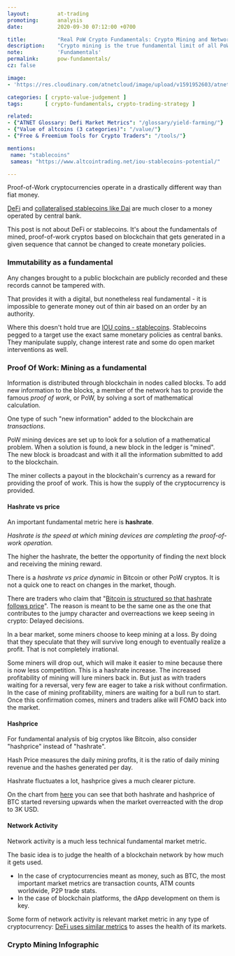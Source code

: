 ```yaml
---
layout:         at-trading
promoting:      analysis
date:           2020-09-30 07:12:00 +0700

title:          "Real PoW Crypto Fundamentals: Crypto Mining and Network Activity"
description:    "Crypto mining is the true fundamental limit of all PoW cryptocurrencies. Transaction activity are a softer fundamental. Learn how to analyse crypto fundamentals on bitcoin markets."
note:           'Fundamentals'
permalink:      pow-fundamentals/
cz: false

image:
- 'https://res.cloudinary.com/atnetcloud/image/upload/v1591952603/atnet/howto_buy-eth/closeup-photo-of-three-round-coins-in-person-s-palm-1097946_hpzdww.jpg'

categories: [ crypto-value-judgement ]
tags:       [ crypto-fundamentals, crypto-trading-strategy ]

related:
- {"ATNET Glossary: Defi Market Metrics": "/glossary/yield-farming/"}
- {"Value of altcoins (3 categories)": "/value/"}
- {"Free & Freemium Tools for Crypto Traders": "/tools/"}

mentions:
 name: "stablecoins"
 sameas: "https://www.altcointrading.net/iou-stablecoins-potential/"

---
```


Proof-of-Work cryptocurrencies operate in a drastically different way than fiat money.

[DeFi](/glossary/defi/) and [collateralised stablecoins like Dai](/dai-stablecoin/) are much closer to a money operated by central bank.

This post is not about DeFi or stablecoins. It's about the fundamentals of mined, proof-of-work cryptos based on blockchain that gets generated in a given sequence that cannot be changed to create monetary policies.

### Immutability as a fundamental

Any changes brought to a public blockchain are publicly recorded and these records cannot be tampered with.

That provides it with a digital, but nonetheless real fundamental - it is impossible to generate money out of thin air based on an order by an authority.

Where this doesn't hold true are [IOU coins - stablecoins](/iou-stablecoins-potential/). Stablecoins pegged to a target use the exact same monetary policies as central banks. They manipulate supply, change interest rate and some do open market interventions as well.

### Proof Of Work: Mining as a fundamental

Information is distributed through blockchain in nodes called blocks. To add new information to the blocks, a member of the network has to provide the famous *proof of work*, or PoW, by solving a sort of mathematical calculation.

One type of such "new information" added to the blockchain are *transactions*.

PoW mining devices are set up to look for a solution of a mathematical problem. When a solution is found, a new block in the ledger is "mined". The new block is broadcast and with it all the information submitted to add to the blockchain.

The miner collects a payout in the blockchain's currency as a reward for providing the proof of work. This is how the supply of the cryptocurrency is provided.

#### Hashrate vs price

An important fundamental metric here is **hashrate**.

*Hashrate is the speed at which mining devices are completing the proof-of-work operation.*

The higher the hashrate, the better the opportunity of finding the next block and receiving the mining reward.

There is a *hashrate vs price dynamic* in Bitcoin or other PoW cryptos. It is not a quick one to react on changes in the market, though.

There are traders who claim that "[Bitcoin is structured so that hashrate follows price](https://medium.com/coinshares/an-honest-explanation-of-price-hashrate-bitcoin-mining-network-dynamics-f820d6218bdf)". The reason is meant to be the same one as the one that contributes to the jumpy character and overreactions we keep seeing in crypto: Delayed decisions.

In a bear market, some miners choose to keep mining at a loss. By doing that they speculate that they will survive long enough to eventually realize a profit. That is not completely irrational.

Some miners will drop out, which will make it easier to mine because there is now less competition. This is a hashrate increase. The increased profitability of mining will lure miners back in. But just as with traders waiting for a reversal, very few are eager to take a risk without confirmation. In the case of mining profitability, miners are waiting for a bull run to start. Once this confirmation comes, miners and traders alike will FOMO back into the market.

#### Hashprice

For fundamental analysis of big cryptos like Bitcoin, also consider "hashprice" instead of "hashrate".

Hash Price measures the daily mining profits, it is the ratio of daily mining revenue and the hashes generated per day.

Hashrate fluctuates a lot, hashprice gives a much clearer picture.

<figure class="thumb"><a rel="nofollow" href="http://charts.woobull.com/bitcoin-hash-price/"><amp-img itemprop="image" src="/features/hash-price.png" alt="Altcoin Trading Blog" layout="responsive" data-original-width="1427px" data-original-height="672px" width="1427px" height="672px"></amp-img></a></figure>

On the chart from [here](http://charts.woobull.com/bitcoin-hash-price/) you can see that both hashrate and hashprice of BTC started reversing upwards when the market overreacted with the drop to 3K USD.

#### Network Activity

Network activity is a much less technical fundamental market metric.

The basic idea is to judge the health of a blockchain network by how much it gets used.

* In the case of cryptocurrencies meant as money, such as BTC, the most important market metrics are transaction counts, ATM counts worldwide, P2P trade stats.
* In the case of blockchain platforms, the dApp development on them is key.

Some form of network activity is relevant market metric in any type of cryptocurrency: [DeFi uses similar metrics](/glossary/yield-farming/) to asses the health of its markets.


### Crypto Mining Infographic

<figure class="thumb"><a rel="nofollow" href="https://bitcoinfy.net/crypto-transactions-and-mining/"><amp-img itemprop="image" src="/features/crypto-transactions-0102.png" alt="Altcoin Trading Blog" layout="responsive" data-original-width="1067px" data-original-height="17568px" width="1067px" height="17568px"></amp-img></a></figure>
